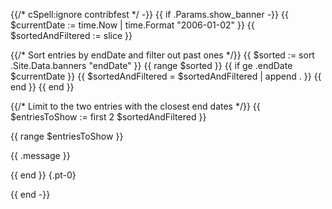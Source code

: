 {{/* cSpell:ignore contribfest */ -}}
{{ if .Params.show_banner -}}
  {{ $currentDate := time.Now | time.Format "2006-01-02" }}
  {{ $sortedAndFiltered := slice }}

  {{/* Sort entries by endDate and filter out past ones */}}
  {{ $sorted := sort .Site.Data.banners "endDate" }}
  {{ range $sorted }}
    {{ if ge .endDate $currentDate }}
      {{ $sortedAndFiltered = $sortedAndFiltered | append . }}
    {{ end }}
  {{ end }}

  {{/* Limit to the two entries with the closest end dates */}}
  {{ $entriesToShow := first 2 $sortedAndFiltered }}

<div class="o-banner">

  {{ range $entriesToShow }}

<i class="{{ .icon | default `fas fa-bullhorn` }}"></i> 
{{ .message }}

  {{ end }}
{.pt-0}

</div>
{{ end -}}
